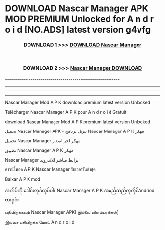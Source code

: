 # DOWNLOAD Nascar Manager  APK MOD PREMIUM Unlocked for A n d r o i d [NO.ADS] latest version g4vfg 



<div align="center">

<h3>DOWNLOAD 1 >>> <a href="https://getmod2.web.app/?judul=Nascar Manager ">DOWNLOAD Nascar Manager </a></h3><br>

<h3>DOWNLOAD 2 >>> <a href="https://getmod2.web.app/?judul=Nascar Manager ">Nascar Manager  DOWNLOAD </a></h3>

</div>
----------------------------------------------------------

----------------------------------------------------------

----------------------------------------------------------

----------------------------------------------------------

Nascar Manager  Mod A P K download premium latest version Unlocked

Télécharger Nascar Manager  A P K pour A n d r o i d Gratuit

download Nascar Manager  Mod A P K premium latest version Unlocked

تحميل Nascar Manager  APK - تنزيل برنامج Nascar Manager  A P K مهكر

تحميل Nascar Manager  مهكر اخر اصدار

تطبيق Nascar Manager  A P K مهكر

Nascar Manager  برابط مباشر للاندرويد

ดาวน์โหลด A P K Nascar Manager  รับเวอร์ชันล่าสุด

Baixar A P K mod

အက်ပ်ကို ဒေါင်းလုဒ်လုပ်ပါ။ Nascar Manager  A P K အမည်သည်ကူကိုင်Andriod ဗားရှင်း

பதிவிறக்கவும் Nascar Manager  APK[ இல்லை விளம்பரங்கள்] 
 
இலவச பதிவிறக்க மோட் A n d r o i d



